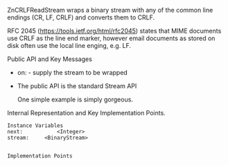 ZnCRLFReadStream wraps a binary stream with any of the common line endings (CR, LF, CRLF) and converts them to CRLF.

RFC 2045 (https://tools.ietf.org/html/rfc2045) states that MIME documents use CRLF as the line end marker, however email documents as stored on disk often use the local line enging, e.g. LF.


Public API and Key Messages

- on: - supply the stream to be wrapped
- The public API is the standard Stream API

   One simple example is simply gorgeous.
 
Internal Representation and Key Implementation Points.

    Instance Variables
	next:			<Integer>
	stream:		<BinaryStream>


    Implementation Points